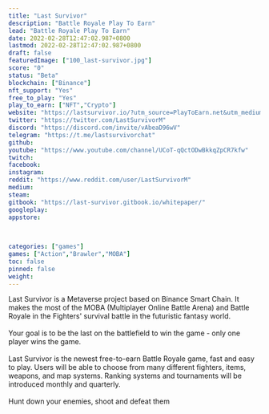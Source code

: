 ```yaml
---
title: "Last Survivor"
description: "Battle Royale Play To Earn"
lead: "Battle Royale Play To Earn"
date: 2022-02-28T12:47:02.987+0800
lastmod: 2022-02-28T12:47:02.987+0800
draft: false
featuredImage: ["100_last-survivor.jpg"]
score: "0"
status: "Beta"
blockchain: ["Binance"]
nft_support: "Yes"
free_to_play: "Yes"
play_to_earn: ["NFT","Crypto"]
website: "https://lastsurvivor.io/?utm_source=PlayToEarn.net&utm_medium=organic&utm_campaign=gamepage"
twitter: "https://twitter.com/LastSurvivorM"
discord: "https://discord.com/invite/vAbeaD96wV"
telegram: "https://t.me/lastsurvivorchat"
github: 
youtube: "https://www.youtube.com/channel/UCoT-qQctODwBkkqZpCR7kfw"
twitch: 
facebook: 
instagram: 
reddit: "https://www.reddit.com/user/LastSurvivorM"
medium: 
steam: 
gitbook: "https://last-survivor.gitbook.io/whitepaper/"
googleplay: 
appstore: 

  
    
categories: ["games"]
games: ["Action","Brawler","MOBA"]
toc: false
pinned: false
weight: 
---
```

Last Survivor is a Metaverse project based on Binance Smart Chain. It makes the most of the MOBA (Multiplayer Online Battle Arena) and Battle Royale in the Fighters' survival battle in the futuristic fantasy world. <br> <br> Your goal is to be the last on the battlefield to win the game - only one player wins the game. <br> <br> Last Survivor is the newest free-to-earn Battle Royale game, fast and easy to play. Users will be able to choose from many different fighters, items, weapons, and map systems. Ranking systems and tournaments will be introduced monthly and quarterly. <br> <br> Hunt down your enemies, shoot and defeat them